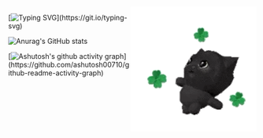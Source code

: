 <img align="right" src="./1.gif" width="255">

[![Typing SVG](https://readme-typing-svg.demolab.com/?lines=HELLO!+IT'S+PSYCH+&color=b5f602&background=&vCenter=true&font="Oswald")](https://git.io/typing-svg)

![Anurag's GitHub stats](https://github-readme-stats.vercel.app/api?username=p5ych2022&show_icons=true&bg_color=b5f602&title_color=092e2b&center=true&text_color=092e2b&icon_color=092e2b&font="Oswald")

[![Ashutosh's github activity graph](https://github-readme-activity-graph.vercel.app/graph?username=p5ych2022&bg_color=b5f602&color=092e2b&line=092e2b&point=092e2b&area=true&hide_border=true&center=true&font="Oswald")](https://github.com/ashutosh00710/github-readme-activity-graph)
